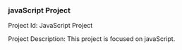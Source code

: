 ### javaScript Project

Project Id: JavaScript Project

Project Description: 
This project is focused on javaScript.
